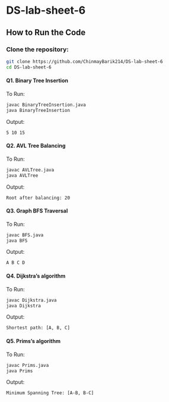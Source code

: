 # DS-lab-sheet-6
## How to Run the Code
### Clone the repository:
```bash
git clone https://github.com/ChinmayBarik214/DS-lab-sheet-6
cd DS-lab-sheet-6
```
#### Q1. Binary Tree Insertion
To Run:
```bash
javac BinaryTreeInsertion.java
java BinaryTreeInsertion
```
Output:
```
5 10 15
```
#### Q2. AVL Tree Balancing
To Run:
```bash
javac AVLTree.java
java AVLTree
```
Output:
```
Root after balancing: 20
```
#### Q3. Graph BFS Traversal
To Run:
```bash
javac BFS.java
java BFS
```
Output:
```
A B C D
```
#### Q4. Dijkstra’s algorithm
To Run:
```bash
javac Dijkstra.java
java Dijkstra
```
Output:
```
Shortest path: [A, B, C]
```
#### Q5. Prims’s algorithm
To Run:
```bash
javac Prims.java
java Prims
```
Output:
```
Minimum Spanning Tree: [A-B, B-C]
```